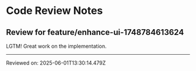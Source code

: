 # Code Review Notes

## Review for feature/enhance-ui-1748784613624

LGTM! Great work on the implementation.

---
Reviewed on: 2025-06-01T13:30:14.479Z